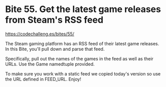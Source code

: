 # Bite 55. Get the latest game releases from Steam's RSS feed

https://codechalleng.es/bites/55/


The Steam gaming platform has an RSS feed of their latest game releases. In this Bite, you'll pull down and parse that feed.

Specifically, pull out the names of the games in the feed as well as their URLs. Use the Game namedtuple provided.

To make sure you work with a static feed we copied today's version so use the URL defined in FEED_URL. Enjoy!
